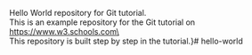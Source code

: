 Hello World repository for Git tutorial.\
This is an example repository for the Git tutorial on https://www.w3.schools.com\
\
This repository is built step by step in the tutorial.}# hello-world
